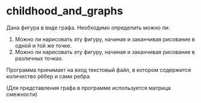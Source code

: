 # childhood_and_graphs

Дана фигура в виде графа. Необходимо определить можно ли:

1) Можно ли нарисовать эту фигуру, начиная и заканчивая рисование в одной и той же точке.
2) Можно ли нарисовать эту фигуру, начиная и заканчивая рисование в различных точках.

Программа принимает на вход текстовый файл, в котором содержится количество рёбер и сами ребра 

(Для представления графа в программе используется матрица смежности)
